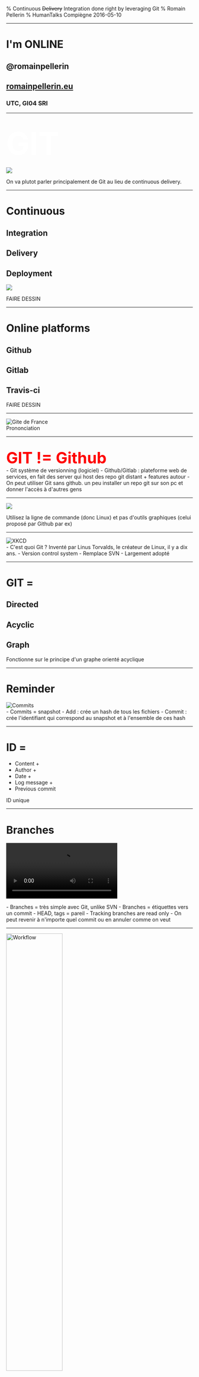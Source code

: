 % Continuous ~~Delivery~~ Integration done right by leveraging Git 
% Romain Pellerin
% HumanTalks Compiègne 2016-05-10

-------------------------------------------

# I'm ONLINE

## @romainpellerin 

## [romainpellerin.eu](http://romainpellerin.eu)

### UTC, GI04 SRI

<style>
h1.title {
    font-size: 2.5em;    
}
.title footer span {
    font-size: .8em;    
}
</style>

-------------------------------------------

<br />

<span style="font-size: 6em; font-weight: bold; color: white;">
GIT
</span>

![](assets/mind.gif)

<div class="notes">
On va plutot parler principalement de Git au lieu de continuous delivery.
</div>

-------------------------------------------

# Continuous

## Integration
## Delivery
## Deployment

![](assets/continuous.gif)

<div class="notes">
FAIRE DESSIN
</div>

-------------------------------------------

# Online platforms

## Github

## Gitlab

## Travis-ci

<div class="notes">
FAIRE DESSIN
</div>

-------------------------------------------

<img src="assets/gite_fr.png" alt="Gite de France" class="w70"/>

<div class="notes">
Prononciation
</div>

-------------------------------------------

<br />

<span style="font-size: 3em; font-weight: bold; color: red;">
GIT != Github
</span>

<div class="notes">
- Git système de versionning (logiciel)
- Github/Gitlab : plateforme web de services, en fait des server qui host des repo git distant + features autour
- On peut utiliser Git sans github. un peu installer un repo git sur son pc et donner l'accès à d'autres gens
</div>

-------------------------------------------

![](assets/calm.png)

<div class="notes">
Utilisez la ligne de commande (donc Linux) et pas d'outils graphiques (celui proposé par Github par ex)
</div>

-------------------------------------------

<img src="assets/xkcd.png" alt="XKCD" class="w50"/>

<div class="notes">
- C'est quoi Git ? Inventé par Linus Torvalds, le créateur de Linux, il y a dix ans.
- Version control system
- Remplace SVN
- Largement adopté
</div>

-------------------------------------------

# GIT =

## Directed

## Acyclic

## Graph

<div class="notes">
Fonctionne sur le principe d'un graphe orienté acyclique
</div>

-------------------------------------------

# Reminder

<img src="assets/commits.png" alt="Commits" class="w90"/>

<div class="notes">
- Commits = snapshot
- Add : crée un hash de tous les fichiers
- Commit : crée l'identifiant qui correspond au snapshot et à l'ensemble de ces hash
</div>

-------------------------------------------

# ID =

- Content +
- Author +
- Date +
- Log message +
- Previous commit

<div class="notes">
ID unique
</div>

-------------------------------------------

# Branches

<video autoplay loop src="assets/branches.webm" ></video>

<div class="notes">
- Branches = très simple avec Git, unlike SVN
- Branches = étiquettes vers un commit
- HEAD, tags = pareil
- Tracking branches are read only
- On peut revenir à n'importe quel commit ou en annuler comme on veut
</div>

-------------------------------------------

<img src="assets/workflow.png" alt="Workflow" class="w55"/>

<style>
div.sourceCode {
    /*background-color: rgba(238,238,238,0.5);*/
}
section > p:first-child {
    margin: 10px; 
}
.w55 {
    width: 55%;    
}
</style>

<div class="notes">
Workflow que j'ai adopté. Il en existe d'autre. Celui-ci est répandu. A vous de choisir.
</div>

-------------------------------------------

# Pull requests

- `merge`
    - `git merge origin/feature-x`
        - `--no-ff`
        - `--ff-only`
- `rebase`
    - `git rebase origin/develop`
- `reset`
    - `git reset --hard origin/xyz`

<div class="notes">

</div>

-------------------------------------------

# Commands

- `pull` (`fetch` + `merge`)
- `bisect`
- `revert`
- `cherry-pick`

<div class="notes">

</div>

-------------------------------------------

# Thanks

<img src="assets/uni.gif" alt="Workflow" class="w20"/>

<div style="color: gray">

### Further reading:
### [blog.romainpellerin.eu/continuous-integration.html](http://blog.romainpellerin.eu/continuous-integration.html)
### [blog.romainpellerin.eu/git-upgrade-yourself.html](http://blog.romainpellerin.eu/git-upgrade-yourself.html)

</div>
<br /><br /><br /><br /><br /><br />

<!--<span style="font-size: .7em; color: gray">Image credit : <a style="color: inherit" target="_blank" href="http://nvie.com/posts/a-successful-git-branching-model/">Vincent Driessen</a> & <a style="color: inherit" target="_blank" href="http://blog.osteele.com/posts/2008/05/my-git-workflow/">Oliver Steele</a></span>-->

-------------------------------------------

# Image/Video Credits

<div style="font-size: .6em">

- [http://imgur.com/DWrI2JY](http://imgur.com/DWrI2JY)
- [http://devopsreactions.tumblr.com/post/110800328581/continuous-delivery](http://devopsreactions.tumblr.com/post/110800328581/continuous-delivery)
- Logo "Gîte de France"
- [http://xkcd.com/1597/](http://xkcd.com/1597/)
- [http://codingdomain.com/git/partial-commits/](http://codingdomain.com/git/partial-commits/
)
- [http://www.gifbin.com/983296](http://www.gifbin.com/983296)
- [http://nvie.com/posts/a-successful-git-branching-model/](http://nvie.com/posts/a-successful-git-branching-model/)

</div>
